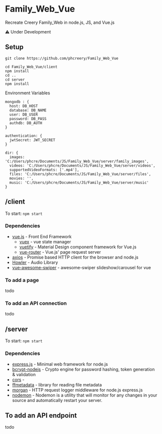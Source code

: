 # Family_Web_Vue
Recreate Creery Family_Web in node.js, JS, and Vue.js

:warning: Under Development

## Setup
```
git clone https://github.com/phcreery/Family_Web_Vue

cd Family_Web_Vue/client
npm install
cd ..
cd server
npm install
```


Environment Variables
```
mongodb : {
  host: DB_HOST
  database: DB_NAME
  user: DB_USER
  password: DB_PASS
  authdb: DB_AUTH
}

authentication: {
  jwtSecret: JWT_SECRET
}

dir: {
  images: 'C:/Users/phcre/Documents/JS/Family_Web_Vue/server/family_images',
  videos: 'C:/Users/phcre/Documents/JS/Family_Web_Vue/server/videos',
  supportedVideoFormats: ['.mp4'],
  files: 'C:/Users/phcre/Documents/JS/Family_Web_Vue/server/files',
  movies: '',
  music: 'C:/Users/phcre/Documents/JS/Family_Web_Vue/server/music'
}
```



## /client
To start: `npm start`
### Dependencies
- [vue.js](https://vuejs.org/) - Front End Framework
  - [vuex](https://vuex.vuejs.org/) - vue state manager
  - [vuetify](https://vuetifyjs.com/en/) - Material Design component framework for Vue.js
  - [vue-router]() - Vue.js' page request server
- [axios](https://github.com/axios/axios) - Promise based HTTP client for the browser and node.js
- [Howler]() - Audio Library
- [vue-awesome-swiper]() - awesome-swiper slideshow/carousel for vue

### To add a page
todo

### To add an API connection
todo


## /server
To start: `npm start`
### Dependencies

- [express.js](https://expressjs.com/) - Minimal web framework for node.js
- [bcrypt-nodejs]() - Crypto engine for password hashing, token generation & validation
- [cors]() - 
- [ffmetadata]() - library for reading file metadata
- [morgan]() - HTTP request logger middleware for node.js express.js
- [nodemon](https://nodemon.io/) - Nodemon is a utility that will monitor for any changes in your source and automatically restart your server.

## To add an API endpoint
todo

